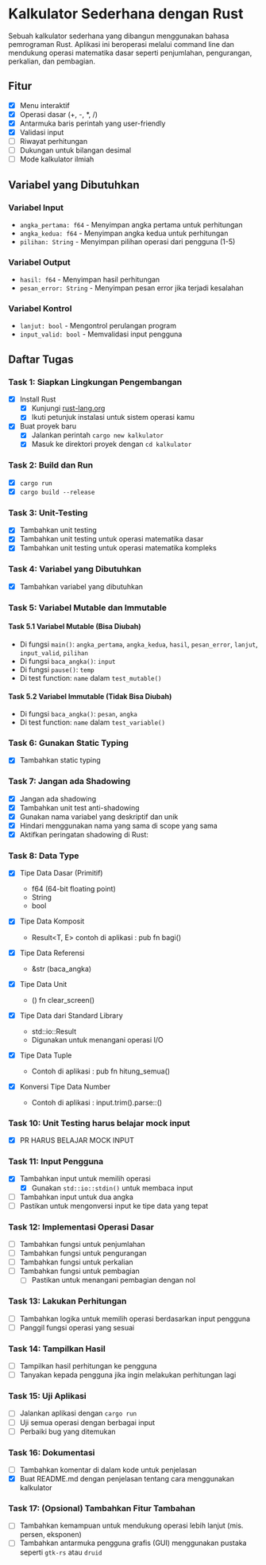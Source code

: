 # Kalkulator Sederhana dengan Rust

Sebuah kalkulator sederhana yang dibangun menggunakan bahasa pemrograman Rust. Aplikasi ini beroperasi melalui command line dan mendukung operasi matematika dasar seperti penjumlahan, pengurangan, perkalian, dan pembagian.

## Fitur

- [x] Menu interaktif
- [x] Operasi dasar (+, -, *, /)
- [x] Antarmuka baris perintah yang user-friendly
- [x] Validasi input
- [ ] Riwayat perhitungan
- [ ] Dukungan untuk bilangan desimal
- [ ] Mode kalkulator ilmiah

## Variabel yang Dibutuhkan

### Variabel Input
- `angka_pertama: f64` - Menyimpan angka pertama untuk perhitungan
- `angka_kedua: f64` - Menyimpan angka kedua untuk perhitungan
- `pilihan: String` - Menyimpan pilihan operasi dari pengguna (1-5)

### Variabel Output
- `hasil: f64` - Menyimpan hasil perhitungan
- `pesan_error: String` - Menyimpan pesan error jika terjadi kesalahan

### Variabel Kontrol
- `lanjut: bool` - Mengontrol perulangan program
- `input_valid: bool` - Memvalidasi input pengguna

## Daftar Tugas

### Task 1: Siapkan Lingkungan Pengembangan
- [x] Install Rust
  - [x] Kunjungi [rust-lang.org](https://www.rust-lang.org/)
  - [x] Ikuti petunjuk instalasi untuk sistem operasi kamu
- [x] Buat proyek baru
  - [x] Jalankan perintah `cargo new kalkulator`
  - [x] Masuk ke direktori proyek dengan `cd kalkulator`

### Task 2: Build dan Run
- [x] `cargo run`
- [x] `cargo build --release`

### Task 3: Unit-Testing
- [x] Tambahkan unit testing
- [x] Tambahkan unit testing untuk operasi matematika dasar
- [x] Tambahkan unit testing untuk operasi matematika kompleks

### Task 4: Variabel yang Dibutuhkan
- [x] Tambahkan variabel yang dibutuhkan

### Task 5: Variabel Mutable dan Immutable

  #### Task 5.1 Variabel Mutable (Bisa Diubah)

  * Di fungsi `main()`: `angka_pertama`, `angka_kedua`, `hasil`, `pesan_error`, `lanjut`, `input_valid`, `pilihan`
  * Di fungsi `baca_angka()`: `input`
  * Di fungsi `pause()`: `temp`
  * Di test function: `name` dalam `test_mutable()`

  #### Task 5.2 Variabel Immutable (Tidak Bisa Diubah)

  * Di fungsi `baca_angka()`: `pesan`, `angka`
  * Di test function: `name` dalam `test_variable()`

### Task 6: Gunakan Static Typing
- [x] Tambahkan static typing

### Task 7: Jangan ada Shadowing
- [x] Jangan ada shadowing
- [x] Tambahkan unit test anti-shadowing
- [x] Gunakan nama variabel yang deskriptif dan unik
- [x] Hindari menggunakan nama yang sama di scope yang sama
- [x] Aktifkan peringatan shadowing di Rust:

### Task 8: Data Type
- [x] Tipe Data Dasar (Primitif)
    - f64 (64-bit floating point)
    - String
    - bool 
- [x] Tipe Data Komposit  
    - Result<T, E> contoh di aplikasi : pub fn bagi()

- [x] Tipe Data Referensi
    - &str (baca_angka)

- [x] Tipe Data Unit
    - () fn clear_screen()

- [x] Tipe Data dari Standard Library
    - std::io::Result
    - Digunakan untuk menangani operasi I/O

- [x] Tipe Data Tuple
    - Contoh di aplikasi : pub fn hitung_semua()

- [x] Konversi Tipe Data Number
    - Contoh di aplikasi : input.trim().parse::<f64>()

### Task 10: Unit Testing harus belajar mock input
- [x] PR HARUS BELAJAR MOCK INPUT

 
### Task 11: Input Pengguna
- [x] Tambahkan input untuk memilih operasi
  - [x] Gunakan `std::io::stdin()` untuk membaca input
- [ ] Tambahkan input untuk dua angka
- [ ] Pastikan untuk mengonversi input ke tipe data yang tepat

### Task 12: Implementasi Operasi Dasar
- [ ] Tambahkan fungsi untuk penjumlahan
- [ ] Tambahkan fungsi untuk pengurangan
- [ ] Tambahkan fungsi untuk perkalian
- [ ] Tambahkan fungsi untuk pembagian
  - [ ] Pastikan untuk menangani pembagian dengan nol

### Task 13: Lakukan Perhitungan
- [ ] Tambahkan logika untuk memilih operasi berdasarkan input pengguna
- [ ] Panggil fungsi operasi yang sesuai

### Task 14: Tampilkan Hasil
- [ ] Tampilkan hasil perhitungan ke pengguna
- [ ] Tanyakan kepada pengguna jika ingin melakukan perhitungan lagi

### Task 15: Uji Aplikasi
- [ ] Jalankan aplikasi dengan `cargo run`
- [ ] Uji semua operasi dengan berbagai input
- [ ] Perbaiki bug yang ditemukan

### Task 16: Dokumentasi
- [ ] Tambahkan komentar di dalam kode untuk penjelasan
- [x] Buat README.md dengan penjelasan tentang cara menggunakan kalkulator

### Task 17: (Opsional) Tambahkan Fitur Tambahan
- [ ] Tambahkan kemampuan untuk mendukung operasi lebih lanjut (mis. persen, eksponen)
- [ ] Tambahkan antarmuka pengguna grafis (GUI) menggunakan pustaka seperti `gtk-rs` atau `druid`